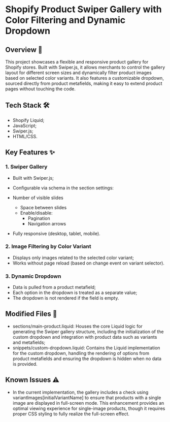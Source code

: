 # Shopify Product Swiper Gallery with Color Filtering and Dynamic Dropdown
## Overview 🔧
This project showcases a flexible and responsive product gallery for Shopify stores. Built with Swiper.js, it allows merchants to control the gallery layout for different screen sizes and dynamically filter product images based on selected color variants. It also features a customizable dropdown, sourced directly from product metafields, making it easy to extend product pages without touching the code.

## Tech Stack 🛠
- Shopify Liquid;
- JavaScript;
- Swiper.js;
- HTML/CSS.

## Key Features ✨
### 1. Swiper Gallery
- Built with Swiper.js;

- Configurable via schema in the section settings:
- Number of visible slides
  - Space between slides
  - Enable/disable:
    - Pagination
    - Navigation arrows

- Fully responsive (desktop, tablet, mobile).

### 2. Image Filtering by Color Variant
- Displays only images related to the selected color variant;
- Works without page reload (based on change event on variant selector).

### 3. Dynamic Dropdown
- Data is pulled from a product metafield;
- Each option in the dropdown is treated as a separate value;
- The dropdown is not rendered if the field is empty.

## Modified Files 📝
- sections/main-product.liquid: Houses the core Liquid logic for generating the Swiper gallery structure, including the initialization of the custom dropdown and integration with product data such as variants and metafields;
- snippets/custom-dropdown.liquid: Contains the Liquid implementation for the custom dropdown, handling the rendering of options from product metafields and ensuring the dropdown is hidden when no data is provided.

## Known Issues ⚠️
- In the current implementation, the gallery includes a check using variantImages[initialVariantName] to ensure that products with a single image are displayed in full-screen mode. This enhancement provides an optimal viewing experience for single-image products, though it requires proper CSS styling to fully realize the full-screen effect.
